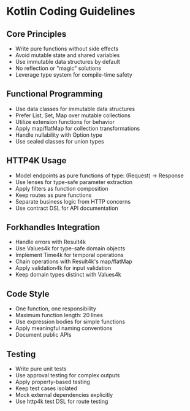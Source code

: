 # Kotlin Coding Guidelines

## Core Principles

- Write pure functions without side effects
- Avoid mutable state and shared variables
- Use immutable data structures by default
- No reflection or "magic" solutions
- Leverage type system for compile-time safety

## Functional Programming

- Use data classes for immutable data structures
- Prefer List, Set, Map over mutable collections
- Utilize extension functions for behavior
- Apply map/flatMap for collection transformations
- Handle nullability with Option type
- Use sealed classes for union types

## HTTP4K Usage

- Model endpoints as pure functions of type: (Request) -> Response
- Use lenses for type-safe parameter extraction
- Apply filters as function composition
- Keep routes as pure functions
- Separate business logic from HTTP concerns
- Use contract DSL for API documentation

## Forkhandles Integration

- Handle errors with Result4k
- Use Values4k for type-safe domain objects
- Implement Time4k for temporal operations
- Chain operations with Result4k's map/flatMap
- Apply validation4k for input validation
- Keep domain types distinct with Values4k

## Code Style

- One function, one responsibility
- Maximum function length: 20 lines
- Use expression bodies for simple functions
- Apply meaningful naming conventions
- Document public APIs

## Testing

- Write pure unit tests
- Use approval testing for complex outputs
- Apply property-based testing
- Keep test cases isolated
- Mock external dependencies explicitly
- Use http4k test DSL for route testing
